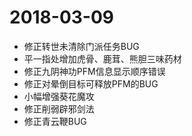# 2018-03-09
* 修正转世未清除门派任务BUG
* 平一指处增加虎骨、鹿茸、熊胆三味药材
* 修正九阴神功PFM信息显示顺序错误
* 修正对晕倒目标可释放PFM的BUG
* 小幅增强葵花魔攻
* 修正削弱辟邪剑法
* 修正青云鞭BUG
